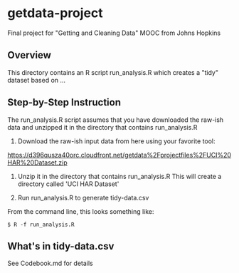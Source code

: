 # getdata-project
Final project for "Getting and Cleaning Data" MOOC from Johns Hopkins

## Overview

This directory contains an R script run_analysis.R which creates a "tidy" dataset based on ...

## Step-by-Step Instruction

The run_analysis.R script assumes that you have downloaded the raw-ish data
and unzipped it in the directory that contains run_analysis.R


1. Download the raw-ish input data from here using your favorite tool:

https://d396qusza40orc.cloudfront.net/getdata%2Fprojectfiles%2FUCI%20HAR%20Dataset.zip

1. Unzip it in the directory that contains run_analysis.R
This will create a directory called 'UCI HAR Dataset'

1. Run run_analysis.R to generate tidy-data.csv

From the command line, this looks something like:

`$ R -f run_analysis.R`

## What's in tidy-data.csv

See Codebook.md for details
